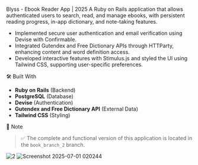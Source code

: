 Blyss - Ebook Reader App | 2025
A Ruby on Rails application that allows authenticated users to search, read, and manage ebooks, with persistent reading progress, in-app dictionary, and note-taking features.
- Implemented secure user authentication and email verification using Devise with Confirmable.
- Integrated Gutendex and Free Dictionary APIs through HTTParty, enhancing content and word definition access.
- Developed interactive features with Stimulus.js and styled the UI using Tailwind CSS, supporting user-specific preferences.

🛠️ Built With

- **Ruby on Rails** (Backend)
- **PostgreSQL** (Database)
- **Devise** (Authentication)
- **Gutendex and Free Dictionary API** (External Data)
- **Tailwind CSS** (Styling)

📌 Note

> ✅ The complete and functional version of this application is located in the `book_branch_2` branch.  

![2](https://github.com/user-attachments/assets/50e46be8-63e1-415a-9c07-e1eb59a06b71)
![Screenshot 2025-07-01 020244](https://github.com/user-attachments/assets/ff620b57-c72d-4eb0-a83f-e89163970e5e)
